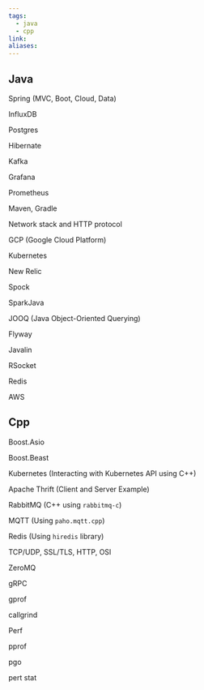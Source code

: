 ```yaml
---
tags:
  - java
  - cpp
link: 
aliases:
---
```



## Java


Spring (MVC, Boot, Cloud, Data)

InfluxDB

Postgres

Hibernate

Kafka

Grafana

Prometheus

Maven, Gradle

Network stack and HTTP protocol

GCP (Google Cloud Platform)

Kubernetes

New Relic

Spock

SparkJava

JOOQ (Java Object-Oriented Querying)

Flyway

Javalin

RSocket

Redis

AWS



## Cpp


Boost.Asio

Boost.Beast


Kubernetes (Interacting with Kubernetes API using C++)


Apache Thrift (Client and Server Example)


RabbitMQ (C++ using `rabbitmq-c`)


MQTT (Using `paho.mqtt.cpp`)


Redis (Using `hiredis` library)


TCP/UDP, SSL/TLS, HTTP, OSI

ZeroMQ

gRPC

gprof

callgrind

Perf

pprof

pgo

pert stat































